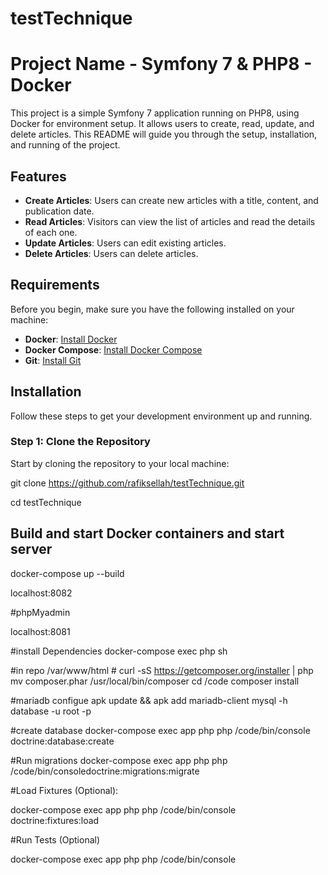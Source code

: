 # testTechnique

# Project Name - Symfony 7 & PHP8 - Docker

This project is a simple Symfony 7 application running on PHP8, using Docker for environment setup. It allows users to create, read, update, and delete articles. This README will guide you through the setup, installation, and running of the project.

## Features

- **Create Articles**: Users can create new articles with a title, content, and publication date.
- **Read Articles**: Visitors can view the list of articles and read the details of each one.
- **Update Articles**: Users can edit existing articles.
- **Delete Articles**: Users can delete articles.

## Requirements

Before you begin, make sure you have the following installed on your machine:

- **Docker**: [Install Docker](https://www.docker.com/get-started)
- **Docker Compose**: [Install Docker Compose](https://docs.docker.com/compose/install/)
- **Git**: [Install Git](https://git-scm.com/book/en/v2/Getting-Started-Installing-Git)

## Installation

Follow these steps to get your development environment up and running.

### Step 1: Clone the Repository

Start by cloning the repository to your local machine:

git clone https://github.com/rafiksellah/testTechnique.git

cd testTechnique

## Build and start Docker containers and start server

docker-compose up --build

localhost:8082

#phpMyadmin

localhost:8081

#install Dependencies
docker-compose exec php sh

#in repo /var/www/html # 
curl -sS https://getcomposer.org/installer | php
mv composer.phar /usr/local/bin/composer
cd /code
composer install

#mariadb configue
apk update && apk add mariadb-client
mysql -h database -u root -p

#create database
docker-compose exec app php php /code/bin/console doctrine:database:create

#Run migrations
docker-compose exec app php php /code/bin/consoledoctrine:migrations:migrate

#Load Fixtures (Optional):

docker-compose exec app php php /code/bin/console doctrine:fixtures:load

#Run Tests (Optional)

docker-compose exec app php php /code/bin/console


   
